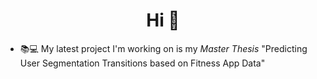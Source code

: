 <h1 align="center">Hi 👋</h1>

<!--<p align="left"> 
  <a href="https://github.com/ryo-ma/github-profile-trophy"><img src="https://github-profile-trophy.vercel.app/?username=nhoelzl&margin-w=10" alt="nhoelzl"/></a></p>-->

- 📚💻  My latest project I'm working on is my *Master Thesis* "Predicting User Segmentation Transitions based on Fitness App Data"





